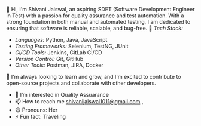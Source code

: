 👋 Hi, I'm Shivani Jaiswal, an aspiring SDET (Software Development Engineer in Test) with a passion for quality assurance and test automation. With a strong foundation in both manual and automated testing, I am dedicated to ensuring that software is reliable, scalable, and bug-free.
🔧 *Tech Stack:*
- *Languages:* Python, Java, JavaScript
- *Testing Frameworks:* Selenium, TestNG, JUnit
- *CI/CD Tools:* Jenkins, GitLab CI/CD
- *Version Control:* Git, GitHub
- *Other Tools:* Postman, JIRA, Docker

🚀 I'm always looking to learn and grow, and I'm excited to contribute to open-source projects and collaborate with other developers.

- 👀 I’m interested in Quality Assuarance
- 📫 How to reach me shivanijaiswal1011@gmail.com ,
- 😄 Pronouns: Her
- ⚡ Fun fact: Traveling

<!---
shivanijaiswal10/shivanijaiswal10 is a ✨ special ✨ repository because its `README.md` (this file) appears on your GitHub profile.
You can click the Preview link to take a look at your changes.
--->
